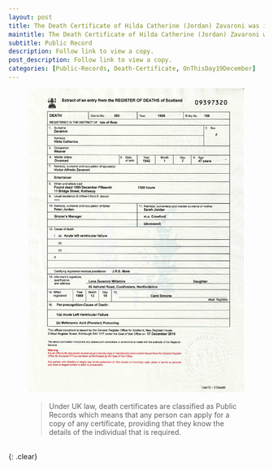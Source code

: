 ```yaml
---
layout: post
title: The Death Certificate of Hilda Catherine (Jordan) Zavaroni was issued &#124; 19 December 1989
maintitle: The Death Certificate of Hilda Catherine (Jordan) Zavaroni was issued
subtitle: Public Record
description: Follow link to view a copy.
post_description: Follow link to view a copy.
categories: [Public-Records, Death-Certificate, OnThisDay19December]
---
```


<figure class="fig3">
<a href="/assets/images/public-records/1989-12-19-hilda-zavaroni-death-certificate.jpg"><img src="/assets/images/public-records/1989-12-19-hilda-zavaroni-death-certificate.jpg" class="full-width zoom-in" /></a>
<figcaption>
<blockquote>Under UK law, death certificates are classified as Public Records which means that any person can apply for a copy of any certificate, providing that they know the details of the individual that is required.</blockquote>
</figcaption>
</figure>

<br />{: .clear}

